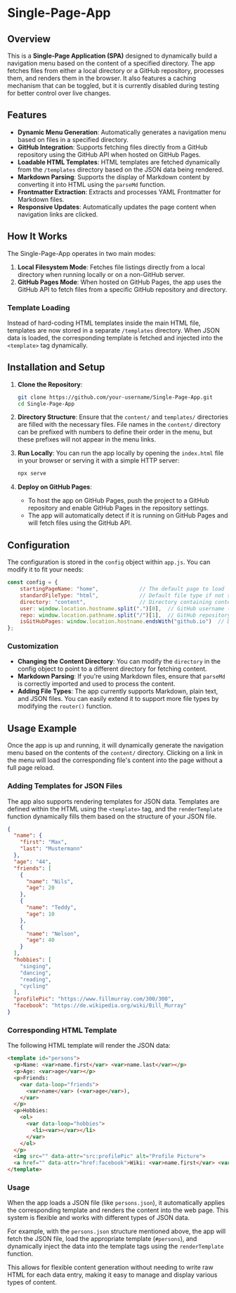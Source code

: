 # Single-Page-App

## Overview

This is a **Single-Page Application (SPA)** designed to dynamically build a navigation menu based on the content of a specified directory. The app fetches files from either a local directory or a GitHub repository, processes them, and renders them in the browser. It also features a caching mechanism that can be toggled, but it is currently disabled during testing for better control over live changes.

## Features

- **Dynamic Menu Generation**: Automatically generates a navigation menu based on files in a specified directory.
- **GitHub Integration**: Supports fetching files directly from a GitHub repository using the GitHub API when hosted on GitHub Pages.
- **Loadable HTML Templates**: HTML templates are fetched dynamically from the `/templates` directory based on the JSON data being rendered.
- **Markdown Parsing**: Supports the display of Markdown content by converting it into HTML using the `parseMd` function.
- **Frontmatter Extraction**: Extracts and processes YAML Frontmatter for Markdown files.
- **Responsive Updates**: Automatically updates the page content when navigation links are clicked.

## How It Works

The Single-Page-App operates in two main modes:
1. **Local Filesystem Mode**: Fetches file listings directly from a local directory when running locally or on a non-GitHub server.
2. **GitHub Pages Mode**: When hosted on GitHub Pages, the app uses the GitHub API to fetch files from a specific GitHub repository and directory.

### Template Loading

Instead of hard-coding HTML templates inside the main HTML file, templates are now stored in a separate `/templates` directory. When JSON data is loaded, the corresponding template is fetched and injected into the `<template>` tag dynamically.

## Installation and Setup

1. **Clone the Repository**:
   ```bash
   git clone https://github.com/your-username/Single-Page-App.git
   cd Single-Page-App

2. **Directory Structure**:
   Ensure that the `content/` and `templates/` directories are filled with the necessary files. File names in the `content/` directory can be prefixed with numbers to define their order in the menu, but these prefixes will not appear in the menu links.

3. **Run Locally**:
   You can run the app locally by opening the `index.html` file in your browser or serving it with a simple HTTP server:
   ```bash
   npx serve

4. **Deploy on GitHub Pages**:
   - To host the app on GitHub Pages, push the project to a GitHub repository and enable GitHub Pages in the repository settings.
   - The app will automatically detect if it is running on GitHub Pages and will fetch files using the GitHub API.

## Configuration

The configuration is stored in the `config` object within `app.js`. You can modify it to fit your needs:

```javascript
const config = {
    startingPageName: "home",             // The default page to load
    standardFileType: "html",             // Default file type if not specified
    directory: "content",                 // Directory containing content
    user: window.location.hostname.split(".")[0],  // GitHub username (autodetected)
    repo: window.location.pathname.split("/")[1],  // GitHub repository name (autodetected)
    isGitHubPages: window.location.hostname.endsWith("github.io")  // Detect GitHub Pages environment
};
```

### Customization

- **Changing the Content Directory**: You can modify the `directory` in the config object to point to a different directory for fetching content.
- **Markdown Parsing**: If you're using Markdown files, ensure that `parseMd` is correctly imported and used to process the content.
- **Adding File Types**: The app currently supports Markdown, plain text, and JSON files. You can easily extend it to support more file types by modifying the `router()` function.

## Usage Example

Once the app is up and running, it will dynamically generate the navigation menu based on the contents of the `content/` directory. Clicking on a link in the menu will load the corresponding file's content into the page without a full page reload.

### Adding Templates for JSON Files

The app also supports rendering templates for JSON data. Templates are defined within the HTML using the `<template>` tag, and the `renderTemplate` function dynamically fills them based on the structure of your JSON file.

```json
{
  "name": {
    "first": "Max",
    "last": "Mustermann"
  },
  "age": "44",
  "friends": [
    {
      "name": "Nils",
      "age": 20
    },
    {
      "name": "Teddy",
      "age": 10
    },
    {
      "name": "Nelson",
      "age": 40
    }
  ],
  "hobbies": [
    "singing",
    "dancing",
    "reading",
    "cycling"
  ],
  "profilePic": "https://www.fillmurray.com/300/300",
  "facebook": "https://de.wikipedia.org/wiki/Bill_Murray"
}
```

### Corresponding HTML Template

The following HTML template will render the JSON data:

```html
<template id="persons">
  <p>Name: <var>name.first</var> <var>name.last</var></p>
  <p>Age: <var>age</var></p>
  <p>Friends:
    <var data-loop="friends">
      <var>name</var> (<var>age</var>),
    </var>
  </p>
  <p>Hobbies:
    <ol>
      <var data-loop="hobbies">
        <li><var></var></li>
      </var>
    </ol>
  </p>
  <img src="" data-attr="src:profilePic" alt="Profile Picture">
  <a href="" data-attr="href:facebook">Wiki: <var>name.first</var> <var>name.last</var></a>
</template>
```

### Usage

When the app loads a JSON file (like `persons.json`), it automatically applies the corresponding template and renders the content into the web page. This system is flexible and works with different types of JSON data.

For example, with the `persons.json` structure mentioned above, the app will fetch the JSON file, load the appropriate template (`#persons`), and dynamically inject the data into the template tags using the `renderTemplate` function.

This allows for flexible content generation without needing to write raw HTML for each data entry, making it easy to manage and display various types of content.